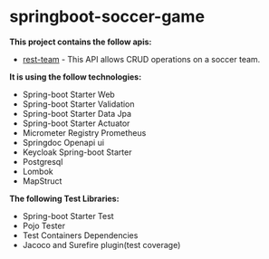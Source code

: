 # springboot-soccer-game

**This project contains the follow apis:**

- [rest-team](https://github.com/bantunes82/springboot-soccer-game/tree/main/rest-team) - This API allows CRUD operations on a soccer team.

**It is using the follow technologies:**
- Spring-boot Starter Web
- Spring-boot Starter Validation
- Spring-boot Starter Data Jpa
- Spring-boot Starter Actuator
- Micrometer Registry Prometheus
- Springdoc Openapi ui
- Keycloak Spring-boot Starter
- Postgresql
- Lombok
- MapStruct

**The following Test Libraries:**
- Spring-boot Starter Test
- Pojo Tester
- Test Containers Dependencies
- Jacoco and Surefire plugin(test coverage)



